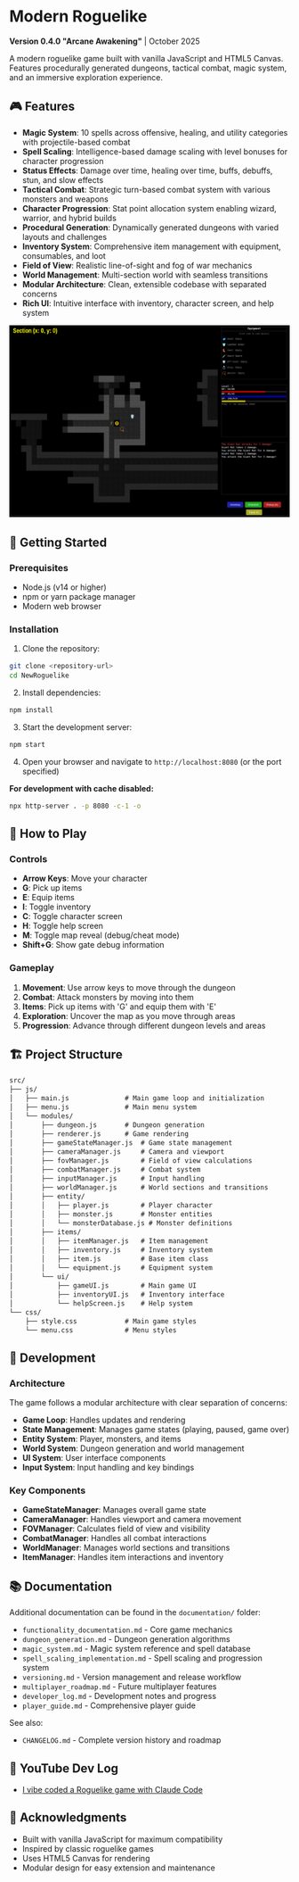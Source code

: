 # Modern Roguelike

**Version 0.4.0 "Arcane Awakening"** | October 2025

A modern roguelike game built with vanilla JavaScript and HTML5 Canvas. Features procedurally generated dungeons, tactical combat, magic system, and an immersive exploration experience.

## 🎮 Features

- **Magic System**: 10 spells across offensive, healing, and utility categories with projectile-based combat
- **Spell Scaling**: Intelligence-based damage scaling with level bonuses for character progression
- **Status Effects**: Damage over time, healing over time, buffs, debuffs, stun, and slow effects
- **Tactical Combat**: Strategic turn-based combat system with various monsters and weapons
- **Character Progression**: Stat point allocation system enabling wizard, warrior, and hybrid builds
- **Procedural Generation**: Dynamically generated dungeons with varied layouts and challenges
- **Inventory System**: Comprehensive item management with equipment, consumables, and loot
- **Field of View**: Realistic line-of-sight and fog of war mechanics
- **World Management**: Multi-section world with seamless transitions
- **Modular Architecture**: Clean, extensible codebase with separated concerns
- **Rich UI**: Intuitive interface with inventory, character screen, and help system

![Gameplay](screenshots/screenshot.png)

## 🚀 Getting Started

### Prerequisites

- Node.js (v14 or higher)
- npm or yarn package manager
- Modern web browser

### Installation

1. Clone the repository:
```bash
git clone <repository-url>
cd NewRoguelike
```

2. Install dependencies:
```bash
npm install
```

3. Start the development server:
```bash
npm start
```

4. Open your browser and navigate to `http://localhost:8080` (or the port specified)

**For development with cache disabled:**
```bash
npx http-server . -p 8080 -c-1 -o
```

## 🎯 How to Play

### Controls

- **Arrow Keys**: Move your character
- **G**: Pick up items
- **E**: Equip items
- **I**: Toggle inventory
- **C**: Toggle character screen
- **H**: Toggle help screen
- **M**: Toggle map reveal (debug/cheat mode)
- **Shift+G**: Show gate debug information

### Gameplay

1. **Movement**: Use arrow keys to move through the dungeon
2. **Combat**: Attack monsters by moving into them
3. **Items**: Pick up items with 'G' and equip them with 'E'
4. **Exploration**: Uncover the map as you move through areas
5. **Progression**: Advance through different dungeon levels and areas

## 🏗️ Project Structure

```
src/
├── js/
│   ├── main.js              # Main game loop and initialization
│   ├── menu.js              # Main menu system
│   └── modules/
│       ├── dungeon.js       # Dungeon generation
│       ├── renderer.js      # Game rendering
│       ├── gameStateManager.js  # Game state management
│       ├── cameraManager.js     # Camera and viewport
│       ├── fovManager.js        # Field of view calculations
│       ├── combatManager.js     # Combat system
│       ├── inputManager.js      # Input handling
│       ├── worldManager.js      # World sections and transitions
│       ├── entity/
│       │   ├── player.js        # Player character
│       │   ├── monster.js       # Monster entities
│       │   └── monsterDatabase.js # Monster definitions
│       ├── items/
│       │   ├── itemManager.js   # Item management
│       │   ├── inventory.js     # Inventory system
│       │   ├── item.js          # Base item class
│       │   └── equipment.js     # Equipment system
│       └── ui/
│           ├── gameUI.js        # Main game UI
│           ├── inventoryUI.js   # Inventory interface
│           └── helpScreen.js    # Help system
└── css/
    ├── style.css            # Main game styles
    └── menu.css             # Menu styles
```

## 🔧 Development

### Architecture

The game follows a modular architecture with clear separation of concerns:

- **Game Loop**: Handles updates and rendering
- **State Management**: Manages game states (playing, paused, game over)
- **Entity System**: Player, monsters, and items
- **World System**: Dungeon generation and world management
- **UI System**: User interface components
- **Input System**: Input handling and key bindings

### Key Components

- **GameStateManager**: Manages overall game state
- **CameraManager**: Handles viewport and camera movement
- **FOVManager**: Calculates field of view and visibility
- **CombatManager**: Handles all combat interactions
- **WorldManager**: Manages world sections and transitions
- **ItemManager**: Handles item interactions and inventory

## 📚 Documentation

Additional documentation can be found in the `documentation/` folder:

- `functionality_documentation.md` - Core game mechanics
- `dungeon_generation.md` - Dungeon generation algorithms
- `magic_system.md` - Magic system reference and spell database
- `spell_scaling_implementation.md` - Spell scaling and progression system
- `versioning.md` - Version management and release workflow
- `multiplayer_roadmap.md` - Future multiplayer features
- `developer_log.md` - Development notes and progress
- `player_guide.md` - Comprehensive player guide

See also:
- `CHANGELOG.md` - Complete version history and roadmap

## 🎥 YouTube Dev Log

- [I vibe coded a Roguelike game with Claude Code](https://youtu.be/y9RRpOgV9yg)

## 🎵 Acknowledgments

- Built with vanilla JavaScript for maximum compatibility
- Inspired by classic roguelike games
- Uses HTML5 Canvas for rendering
- Modular design for easy extension and maintenance